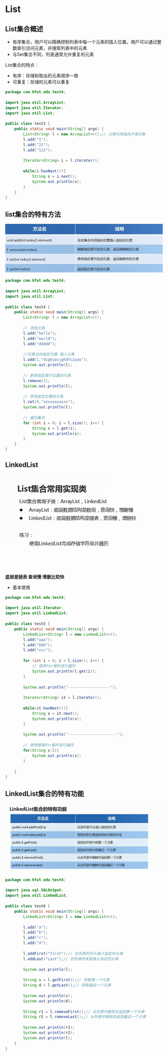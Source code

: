 # List

## List集合概述

* 有序集合，用户可以精确控制列表中每一个元素的插入位置，用户可以通过整数索引访问元素，并搜索列表中的元素
* 与Set集合不同，列表通常允许重复的元素


List集合的特点：

* 有序：存储和取出的元素顺序一致
* 可重复：存储的元素可以重复

```java
package com.hfut.edu.test4;

import java.util.ArrayList;
import java.util.Iterator;
import java.util.List;

public class test3 {
    public static void main(String[] args) {
        List<String> l = new ArrayList<>();// 父类引用指向子类对象
        l.add("1");
        l.add("21");
        l.add("112");

        Iterator<String> i = l.iterator();

        while(i.hasNext()){
            String s = i.next();
            System.out.println(s);
        }
    }
}
```

## list集合的特有方法

![图 1](../images/89519a7dcb28bcebd50b10c7437dd2e4207d1af85a070f8234cd7401b6ca9e18.png)  

```java
package com.hfut.edu.test4;

import java.util.ArrayList;
import java.util.List;

public class test4 {
    public static void main(String[] args) {
        List<String> l = new ArrayList<>();

        // 添加元素
        l.add("hello");
        l.add("world");
        l.add("ddddd");

        //在集合的指定位置 插入元素
        l.add(1,"dcghuasjghdfciuas");
        System.out.println(l);

        // 删除指定索引位置的元素
        l.remove(2);
        System.out.println(l);

        // 修改指定位置的元素
        l.set(0,"xxxxxxxxxxx");
        System.out.println(l);

        // 遍历集合
        for (int i = 0; i < l.size(); i++) {
            String s = l.get(i);
            System.out.println(s);
        }
    }
}


```

## LinkedList

![图 3](../images/7214f3c21e5f4af6a6b6c0f2c67330317b4c45dcdf031618e4432a0577f80bbe.png)  

**底层是链表 查询慢 增删比较快**

* 基本使用

```java
package com.hfut.edu.test4;

import java.util.Iterator;
import java.util.LinkedList;

public class test5 {
    public static void main(String[] args) {
        LinkedList<String> l = new LinkedList<>();
        l.add("aaa");
        l.add("bbb");
        l.add("ccc");

        for (int i = 0; i < l.size(); i++) {
            // 使用for循环进行遍历
            System.out.println(l.get(i));
        }

        System.out.println("-------------------");

        Iterator<String> it = l.iterator();

        while(it.hasNext()){
            String s = it.next();
            System.out.println(s);
        }

        System.out.println("----------------------");

        // 使用增强for循环进行遍历
        for(String s:l){
            System.out.println(s);
        }

    }
}


```

## LinkedList集合的特有功能

![图 4](../images/12c0f4219a2264981217c7136e6e2cfa42b5142e33335e375d510e1d187b30ac.png)  


```java
package com.hfut.edu.test4;

import java.sql.SQLOutput;
import java.util.LinkedList;

public class test6 {
    public static void main(String[] args) {
        LinkedList<String> l = new LinkedList<>();

        l.add("a");
        l.add("b");
        l.add("c");
        l.add("d");

        l.addFirst("first");// 在列表的开头插入指定的元素
        l.addLast("Last");// 在列表的末尾插入指定的元素

        System.out.println(l);

        String s = l.getFirst();// 获取第一个元素
        String d = l.getLast();// 获取最后一个元素

        System.out.println(s);
        System.out.println(d);

        String r1 = l.removeFirst();// 从列表中删除并返回第一个元素
        String r2 = l.removeLast();// 从列表中删除并返回最后一个元素

        System.out.println(r1);
        System.out.println(r2);
        System.out.println(l);
    }
}
```




